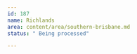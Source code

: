 ```yaml
---
id: 187
name: Richlands
area: content/area/southern-brisbane.md
status: " Being processed"

---
```

